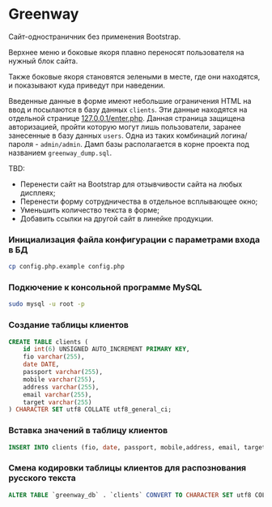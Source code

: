 # Greenway
Сайт-одностраничник без применения Bootstrap.

Верхнее меню и боковые якоря плавно переносят пользователя на нужный блок сайта.

Также боковые якоря становятся зелеными в месте, где они находятся, и показывают куда приведут при наведении.

Введенные данные в форме имеют небольшие ограничения HTML на ввод и посылаются в базу данных `clients`. Эти данные 
находятся на отдельной странице [127.0.0.1/enter.php](127.0.0.1/enter.php). Данная страница защищена авторизацией, 
пройти которую могут лишь пользователи, заранее занесенные в базу данных `users`. Одна из таких комбинаций 
логина/пароля - `admin/admin`. Дамп базы располагается в корне проекта под названием `greenway_dump.sql`.

TBD:
* Перенести сайт на Bootstrap для отзывчивости сайта на любых дисплеях;
* Перенести форму сотрудничества в отдельное всплывающее окно;
* Уменьшить количество текста в форме;
* Добавить ссылки на другой сайт в линейке продукции.

### Инициализация файла конфигурации с параметрами входа в БД
```bash
cp config.php.example config.php
```

### Подкючение к консольной программе MySQL
```bash
sudo mysql -u root -p
```

### Создание таблицы клиентов
```sql
CREATE TABLE clients (
    id int(6) UNSIGNED AUTO_INCREMENT PRIMARY KEY,
    fio varchar(255),
    date DATE,
    passport varchar(255),
    mobile varchar(255),
    address varchar(255),
    email varchar(255),
    target varchar(255)
) CHARACTER SET utf8 COLLATE utf8_general_ci;
```

### Вставка значений в таблицу клиентов
```sql
INSERT INTO clients (fio, date, passport, mobile,address, email, target) VALUES ('Чебуречный автомат', '1999-12-12', '1223 123123', '89993331155', 'поселок Чебуреков, улица бигмаков дом www', 'kopkop@mail.ru', 'client');
```

### Смена кодировки таблицы клиентов для распознования русского текста
```sql
ALTER TABLE `greenway_db` . `clients` CONVERT TO CHARACTER SET utf8 COLLATE utf8_general_ci;
```
